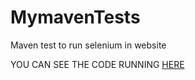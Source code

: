 # MymavenTests
 Maven test to run selenium in website
 
 
 YOU CAN SEE THE CODE RUNNING [HERE](https://drive.google.com/file/d/1SoofRuXZ4S8ftebSLYTKQWVEMJUXQY0d/view?usp=share_link)
 
 
 
 
